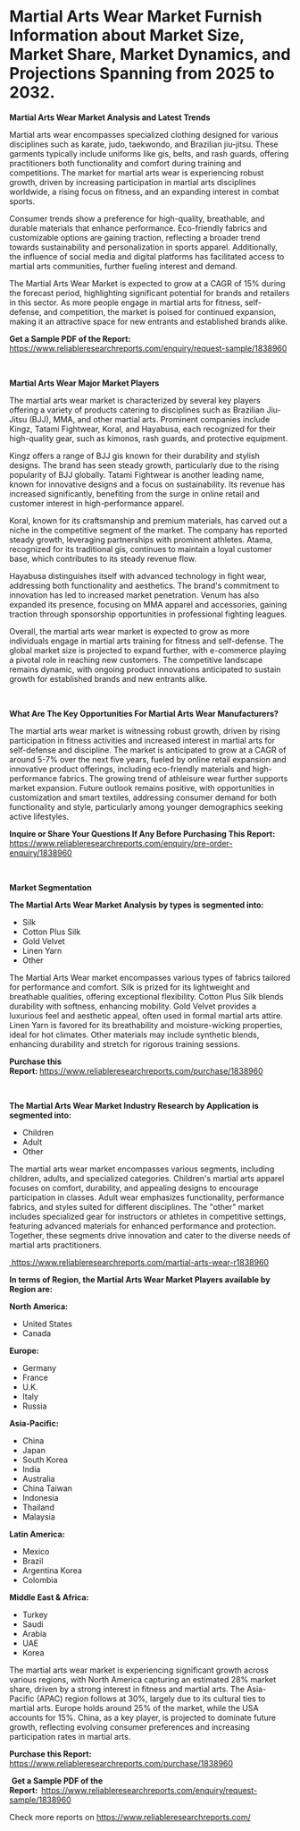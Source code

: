 <p><h1>Martial Arts Wear Market Furnish Information about Market Size, Market Share, Market Dynamics, and Projections Spanning from 2025 to 2032.</h1></p><p><strong>Martial Arts Wear Market Analysis and Latest Trends</strong></p>
<p><p>Martial arts wear encompasses specialized clothing designed for various disciplines such as karate, judo, taekwondo, and Brazilian jiu-jitsu. These garments typically include uniforms like gis, belts, and rash guards, offering practitioners both functionality and comfort during training and competitions. The market for martial arts wear is experiencing robust growth, driven by increasing participation in martial arts disciplines worldwide, a rising focus on fitness, and an expanding interest in combat sports.</p><p>Consumer trends show a preference for high-quality, breathable, and durable materials that enhance performance. Eco-friendly fabrics and customizable options are gaining traction, reflecting a broader trend towards sustainability and personalization in sports apparel. Additionally, the influence of social media and digital platforms has facilitated access to martial arts communities, further fueling interest and demand.</p><p>The Martial Arts Wear Market is expected to grow at a CAGR of 15% during the forecast period, highlighting significant potential for brands and retailers in this sector. As more people engage in martial arts for fitness, self-defense, and competition, the market is poised for continued expansion, making it an attractive space for new entrants and established brands alike.</p></p>
<p><strong>Get a Sample PDF of the Report:&nbsp;</strong> <a href="https://www.reliableresearchreports.com/enquiry/request-sample/1838960?utm_campaign=2199&utm_medium=2&utm_source=Github&utm_content=ia&utm_term=07022025&utm_id=martial-arts-wear">https://www.reliableresearchreports.com/enquiry/request-sample/1838960</a></p>
<p>&nbsp;</p>
<p><strong>Martial Arts Wear Major Market Players</strong></p>
<p><p>The martial arts wear market is characterized by several key players offering a variety of products catering to disciplines such as Brazilian Jiu-Jitsu (BJJ), MMA, and other martial arts. Prominent companies include Kingz, Tatami Fightwear, Koral, and Hayabusa, each recognized for their high-quality gear, such as kimonos, rash guards, and protective equipment.</p><p>Kingz offers a range of BJJ gis known for their durability and stylish designs. The brand has seen steady growth, particularly due to the rising popularity of BJJ globally. Tatami Fightwear is another leading name, known for innovative designs and a focus on sustainability. Its revenue has increased significantly, benefiting from the surge in online retail and customer interest in high-performance apparel.</p><p>Koral, known for its craftsmanship and premium materials, has carved out a niche in the competitive segment of the market. The company has reported steady growth, leveraging partnerships with prominent athletes. Atama, recognized for its traditional gis, continues to maintain a loyal customer base, which contributes to its steady revenue flow.</p><p>Hayabusa distinguishes itself with advanced technology in fight wear, addressing both functionality and aesthetics. The brand's commitment to innovation has led to increased market penetration. Venum has also expanded its presence, focusing on MMA apparel and accessories, gaining traction through sponsorship opportunities in professional fighting leagues.</p><p>Overall, the martial arts wear market is expected to grow as more individuals engage in martial arts training for fitness and self-defense. The global market size is projected to expand further, with e-commerce playing a pivotal role in reaching new customers. The competitive landscape remains dynamic, with ongoing product innovations anticipated to sustain growth for established brands and new entrants alike.</p></p>
<p>&nbsp;</p>
<p><strong>What Are The Key Opportunities For Martial Arts Wear Manufacturers?</strong></p>
<p><p>The martial arts wear market is witnessing robust growth, driven by rising participation in fitness activities and increased interest in martial arts for self-defense and discipline. The market is anticipated to grow at a CAGR of around 5-7% over the next five years, fueled by online retail expansion and innovative product offerings, including eco-friendly materials and high-performance fabrics. The growing trend of athleisure wear further supports market expansion. Future outlook remains positive, with opportunities in customization and smart textiles, addressing consumer demand for both functionality and style, particularly among younger demographics seeking active lifestyles.</p></p>
<p><strong>Inquire or Share Your Questions If Any Before Purchasing This Report:</strong> <a href="https://www.reliableresearchreports.com/enquiry/pre-order-enquiry/1838960?utm_campaign=2199&utm_medium=2&utm_source=Github&utm_content=ia&utm_term=07022025&utm_id=martial-arts-wear">https://www.reliableresearchreports.com/enquiry/pre-order-enquiry/1838960</a></p>
<p>&nbsp;</p>
<p><strong>Market Segmentation</strong></p>
<p><strong>The Martial Arts Wear Market Analysis by types is segmented into:</strong></p>
<p><ul><li>Silk</li><li>Cotton Plus Silk</li><li>Gold Velvet</li><li>Linen Yarn</li><li>Other</li></ul></p>
<p><p>The Martial Arts Wear market encompasses various types of fabrics tailored for performance and comfort. Silk is prized for its lightweight and breathable qualities, offering exceptional flexibility. Cotton Plus Silk blends durability with softness, enhancing mobility. Gold Velvet provides a luxurious feel and aesthetic appeal, often used in formal martial arts attire. Linen Yarn is favored for its breathability and moisture-wicking properties, ideal for hot climates. Other materials may include synthetic blends, enhancing durability and stretch for rigorous training sessions.</p></p>
<p><strong>Purchase this Report:&nbsp;</strong><a href="https://www.reliableresearchreports.com/purchase/1838960?utm_campaign=2199&utm_medium=2&utm_source=Github&utm_content=ia&utm_term=07022025&utm_id=martial-arts-wear">https://www.reliableresearchreports.com/purchase/1838960</a></p>
<p>&nbsp;</p>
<p><strong>The Martial Arts Wear Market Industry Research by Application is segmented into:</strong></p>
<p><ul><li>Children</li><li>Adult</li><li>Other</li></ul></p>
<p><p>The martial arts wear market encompasses various segments, including children, adults, and specialized categories. Children's martial arts apparel focuses on comfort, durability, and appealing designs to encourage participation in classes. Adult wear emphasizes functionality, performance fabrics, and styles suited for different disciplines. The "other" market includes specialized gear for instructors or athletes in competitive settings, featuring advanced materials for enhanced performance and protection. Together, these segments drive innovation and cater to the diverse needs of martial arts practitioners.</p></p>
<p><a href="https://www.reliableresearchreports.com/martial-arts-wear-r1838960?utm_campaign=2199&utm_medium=2&utm_source=Github&utm_content=ia&utm_term=07022025&utm_id=martial-arts-wear">&nbsp;https://www.reliableresearchreports.com/martial-arts-wear-r1838960</a></p>
<p><strong>In terms of Region, the Martial Arts Wear Market Players available by Region are:</strong></p>
<p>
    <p> <strong> North America: </strong>
        <ul>
            <li>United States</li>
            <li>Canada</li>
        </ul>
        </p> 
    <p> <strong> Europe: </strong>
        <ul>
            <li>Germany</li>
            <li>France</li>
            <li>U.K.</li>
            <li>Italy</li>
            <li>Russia</li>
        </ul>
        </p> 
    <p> <strong> Asia-Pacific: </strong>
        <ul>
            <li>China</li>
            <li>Japan</li>
            <li>South Korea</li>
            <li>India</li>
            <li>Australia</li>
            <li>China Taiwan</li>
            <li>Indonesia</li>
            <li>Thailand</li>
            <li>Malaysia</li>
        </ul>
        </p> 
    <p> <strong> Latin America: </strong>
        <ul>
            <li>Mexico</li>
            <li>Brazil</li>
            <li>Argentina Korea</li>
            <li>Colombia</li>
        </ul>
        </p> 
    <p> <strong> Middle East & Africa: </strong>
        <ul>
            <li>Turkey</li>
            <li>Saudi</li>
            <li>Arabia</li>
            <li>UAE</li>
            <li>Korea</li>
        </ul>
    </p>
    </p>
<p><p>The martial arts wear market is experiencing significant growth across various regions, with North America capturing an estimated 28% market share, driven by a strong interest in fitness and martial arts. The Asia-Pacific (APAC) region follows at 30%, largely due to its cultural ties to martial arts. Europe holds around 25% of the market, while the USA accounts for 15%. China, as a key player, is projected to dominate future growth, reflecting evolving consumer preferences and increasing participation rates in martial arts.</p></p>
<p><strong>Purchase this Report: </strong><a href="https://www.reliableresearchreports.com/purchase/1838960?utm_campaign=2199&utm_medium=2&utm_source=Github&utm_content=ia&utm_term=07022025&utm_id=martial-arts-wear">https://www.reliableresearchreports.com/purchase/1838960</a></p>
<p>&nbsp;<strong>Get a Sample PDF of the Report:&nbsp;&nbsp;</strong><a href="https://www.reliableresearchreports.com/enquiry/request-sample/1838960?utm_campaign=2199&utm_medium=2&utm_source=Github&utm_content=ia&utm_term=07022025&utm_id=martial-arts-wear">https://www.reliableresearchreports.com/enquiry/request-sample/1838960</a></p>
<p><strong></strong></p>
<p>Check more reports on <a href="https://www.reliableresearchreports.com/?utm_campaign=2199&utm_medium=2&utm_source=Github&utm_content=ia&utm_term=07022025&utm_id=martial-arts-wear">https://www.reliableresearchreports.com/</a></p>